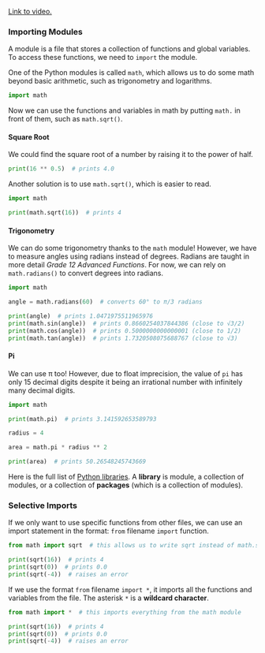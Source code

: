 [Link to video.](https://www.youtube.com/watch?v=uO6KOSxhNGY&list=PLVD25niNi0Bm4sxSLHOMjqB7ZTPb7Bjxf&index=13)

### Importing Modules

A module is a file that stores a collection of functions and global variables. To access these functions, we need to `import` the module. 

One of the Python modules is called `math`, which allows us to do some math beyond basic arithmetic, such as trigonometry and logarithms.

```python
import math
```

Now we can use the functions and variables in math by putting `math.` in front of them, such as `math.sqrt()`.

#### Square Root

We could find the square root of a number by raising it to the power of half.

```python
print(16 ** 0.5)  # prints 4.0
```

Another solution is to use `math.sqrt()`, which is easier to read.

```python
import math

print(math.sqrt(16))  # prints 4
```

#### Trigonometry

We can do some trigonometry thanks to the `math` module! However, we have to measure angles using radians instead of degrees. Radians are taught in more detail *Grade 12 Advanced Functions*. For now, we can rely on `math.radians()` to convert degrees into radians.

```python
import math

angle = math.radians(60)  # converts 60° to π/3 radians

print(angle)  # prints 1.0471975511965976
print(math.sin(angle))  # prints 0.8660254037844386 (close to √3/2)
print(math.cos(angle))  # prints 0.5000000000000001 (close to 1/2)
print(math.tan(angle))  # prints 1.7320508075688767 (close to √3)
```

#### Pi

We can use π too! However, due to float imprecision, the value of `pi` has only 15 decimal digits despite it being an irrational number with infinitely many decimal digits.

```python
import math

print(math.pi)  # prints 3.141592653589793

radius = 4

area = math.pi * radius ** 2

print(area)  # prints 50.26548245743669
```

Here is the full list of [Python libraries](https://docs.python.org/3/library/). A **library** is module, a collection of modules, or a collection of **packages** (which is a collection of modules).

### Selective Imports

If we only want to use specific functions from other files, we can use an import statement in the format: `from` filename `import` function. 

```python
from math import sqrt  # this allows us to write sqrt instead of math.sqrt

print(sqrt(16))  # prints 4
print(sqrt(0))  # prints 0.0
print(sqrt(-4))  # raises an error
```

If we use the format `from` filename `import *`, it imports all the functions and variables from the file. The asterisk `*` is a **wildcard character**.

```python
from math import *  # this imports everything from the math module

print(sqrt(16))  # prints 4
print(sqrt(0))  # prints 0.0
print(sqrt(-4))  # raises an error
```

